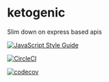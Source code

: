 # ketogenic
Slim down on express based apis

[![JavaScript Style Guide](https://cdn.rawgit.com/standard/standard/master/badge.svg)](https://github.com/standard/standard)

[![CircleCI](https://circleci.com/gh/EmiPhil/ketogenic/tree/master.svg?style=svg)](https://circleci.com/gh/EmiPhil/ketogenic/tree/master)

[![codecov](https://codecov.io/gh/EmiPhil/ketogenic/branch/master/graph/badge.svg)](https://codecov.io/gh/EmiPhil/ketogenic)
